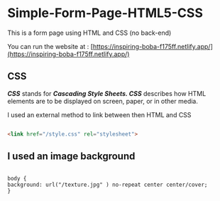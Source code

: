 # Simple-Form-Page-HTML5-CSS
This is a form page using HTML and CSS (no back-end) 

You can run the website at : [https://inspiring-boba-f175ff.netlify.app/](https://inspiring-boba-f175ff.netlify.app/)

## CSS

***CSS*** stands for ***Cascading Style Sheets. CSS*** describes how HTML elements are to be displayed on screen, paper, or in other media. 

I used an external method to link between then HTML and CSS

```html :

<link href="/style.css" rel="stylesheet">

```

## I used an image background

```css:

body {
background: url("/texture.jpg" ) no-repeat center center/cover;
}

```
